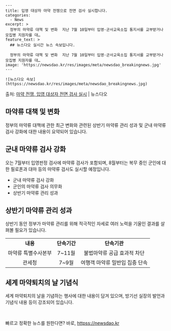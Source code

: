     ---
    title: 입영 대상자 마약 전쟁으로 전면 검사 실시합니다.
    categories:
      - News
    excerpt: >
      정부의 마약류 대책 및 변화  지난 7월 10일부터 입영·군사교육소집 통지서를 교부받거나 모집병 지원자를 대…
    feature_text: >
      ## 뉴스다오 실시간 뉴스 속보입니다.
    
      정부의 마약류 대책 및 변화  지난 7월 10일부터 입영·군사교육소집 통지서를 교부받거나 모집병 지원자를 대…
    image: 'https://newsdao.kr/res/images/meta/newsdao_breakingnews.jpg'
    ---
    
    ![뉴스다오 속보](httpss://newsdao.kr/res/images/meta/newsdao_breakingnews.jpg)

<p>출처: <a href="httpss://newsdao.kr/4456" rel="dofollow">마약 전쟁, 입영 대상자 전면 검사 실시</a> | 뉴스다오</p>

<h2 data-ke-size="size26">마약류 대책 및 변화</h2>
<p data-ke-size="size16">정부의 마약류 대책에 관한 최근 변화와 관련된 상반기 마약류 관리 성과 및 군내 마약류 검사 강화에 대한 내용이 요약되어 있습니다.</p>

<h2 data-ke-size="size26">군내 마약류 검사 강화</h2>
<p data-ke-size="size16">오는 7월부터 입영판정 검사에 마약류 검사가 포함되며, 8월부터는 복무 중인 군인에 대한 필로폰과 대마 등의 마약류 검사도 실시할 예정입니다.</p>
<ul>
    <li>군내 마약류 검사 강화</li>
    <li>군인의 마약류 검사 의무화</li>
    <li>상반기 마약류 관리 성과</li>
</ul>

<h2 data-ke-size="size26">상반기 마약류 관리 성과</h2>
<p data-ke-size="size16">상반기 동안 정부가 마약류 관리를 위해 적극적인 자세로 여러 노력을 기울인 결과를 살펴볼 필요가 있습니다. </p>
<table>
    <tr>
        <td style="text-align: center; height: 17px;"><b>내용</b></td>
        <td style="text-align: center; height: 17px;"><b>단속기간</b></td>
        <td style="text-align: center; height: 17px;"><b>단속기관</b></td>
    </tr>
    <tr>
        <td style="text-align: center; height: 17px;">마약류 특별수사본부</td>
        <td style="text-align: center; height: 17px;">7~11월</td>
        <td style="text-align: center; height: 17px;">불법마약류 공급 효과적 차단</td>
    </tr>
    <tr>
        <td style="text-align: center; height: 17px;">관세청</td>
        <td style="text-align: center; height: 17px;">7~9월</td>
        <td style="text-align: center; height: 17px;">여행객 마약류 밀반입 집중 단속</td>
    </tr>
</table>

<h2 data-ke-size="size26">세계 마약퇴치의 날 기념식</h2>
<p data-ke-size="size16">세계 마약퇴치의 날을 기념하는 행사에 대한 내용이 담겨 있으며, 방기선 실장의 발언과 기념식 내용 등이 강조되어 있습니다.</p>

<p data-ke-size="size16">&nbsp;</p> 

빠르고 정확한 뉴스를 원한다면? 바로, <a href="httpss://newsdao.kr" rel="dofollow">httpss://newsdao.kr</a>


    